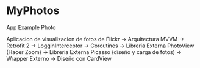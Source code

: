 # MyPhotos
App Example Photo

Aplicacion de visualizacion de fotos de Flickr -> Arquitectura MVVM
                                               -> Retrofit 2
                                               -> LogginInterceptor
                                               -> Coroutines
                                               -> Libreria Externa PhotoView (Hacer Zoom)
                                               -> Libreria Externa Picasso (diseño y carga de fotos)
                                               -> Wrapper Externo
                                               -> Diseño con CardView
                                               
